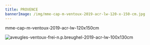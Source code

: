 ```yaml
---
title: PROVENCE
bannerImage: /img/mme-cap-m-ventoux-2019-acr-lw-120-x-150-cm.jpg
---
```

mme-cap-m-ventoux-2019-acr-lw-120x150cm

![](/img/aveugles-ventoux-2019-frei-n.-p.breughel-acr-lw-.jpg "aveugles-ventoux-frei-n.p.breughel-2019-acr-lw-100x130cm")